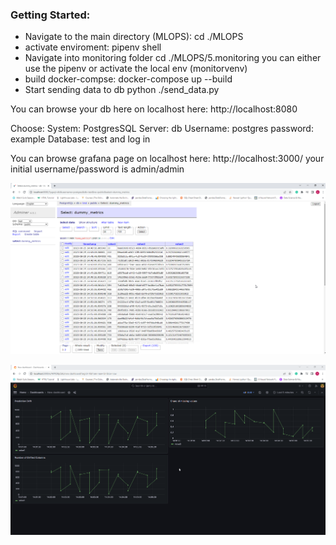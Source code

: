 ### Getting Started:
- Navigate to the main directory (MLOPS):
  cd ./MLOPS
- activate enviroment:
  pipenv shell
- Navigate into monitoring folder
  cd ./MLOPS/5.monitoring
  you can either use the pipenv or activate the local env (monitorvenv)
- build docker-compse: 
  docker-compose up --build
- Start sending data to db
  python ./send_data.py

You can browse your db here on localhost here:
http://localhost:8080

Choose:
System: PostgresSQL
Server: db
Username: postgres
password: example
Database: test
and log in 

You can browse grafana page on localhost here: 
http://localhost:3000/ 
your initial username/password is admin/admin




![Alt text](<../pictures/posgres db.png>)


![Alt text](<../pictures/grafan dummy test.png>)